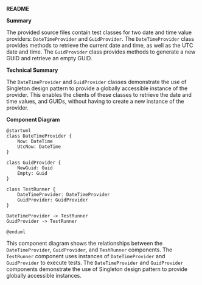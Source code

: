 **README**

**Summary**

The provided source files contain test classes for two date and time value providers: `DateTimeProvider` and `GuidProvider`. The `DateTimeProvider` class provides methods to retrieve the current date and time, as well as the UTC date and time. The `GuidProvider` class provides methods to generate a new GUID and retrieve an empty GUID.

**Technical Summary**

The `DateTimeProvider` and `GuidProvider` classes demonstrate the use of Singleton design pattern to provide a globally accessible instance of the provider. This enables the clients of these classes to retrieve the date and time values, and GUIDs, without having to create a new instance of the provider.

**Component Diagram**

```plantuml
@startuml
class DateTimeProvider {
    Now: DateTime
    UtcNow: DateTime
}

class GuidProvider {
    NewGuid: Guid
    Empty: Guid
}

class TestRunner {
    DateTimeProvider: DateTimeProvider
    GuidProvider: GuidProvider
}

DateTimeProvider -> TestRunner
GuidProvider -> TestRunner

@enduml
```
This component diagram shows the relationships between the `DateTimeProvider`, `GuidProvider`, and `TestRunner` components. The `TestRunner` component uses instances of `DateTimeProvider` and `GuidProvider` to execute tests. The `DateTimeProvider` and `GuidProvider` components demonstrate the use of Singleton design pattern to provide globally accessible instances.